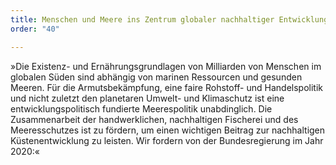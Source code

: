 ```yaml
---
title: Menschen und Meere ins Zentrum globaler nachhaltiger Entwicklung
order: "40"

---
```

»Die Existenz- und Ernährungsgrundlagen von Milliarden von Menschen im globalen Süden sind abhängig von marinen Ressourcen und gesunden Meeren. Für die Armutsbekämpfung, eine faire Rohstoff- und Handelspolitik und nicht zuletzt den planetaren Umwelt- und Klimaschutz ist eine entwicklungspolitisch fundierte Meerespolitik unabdinglich. Die Zusammenarbeit der handwerk­lichen, nachhaltigen Fischerei und des Meeresschutzes ist zu fördern, um einen wichtigen Beitrag zur nachhaltigen Küsten­entwicklung zu leisten. Wir fordern von der Bundesregierung im Jahr 2020:«
